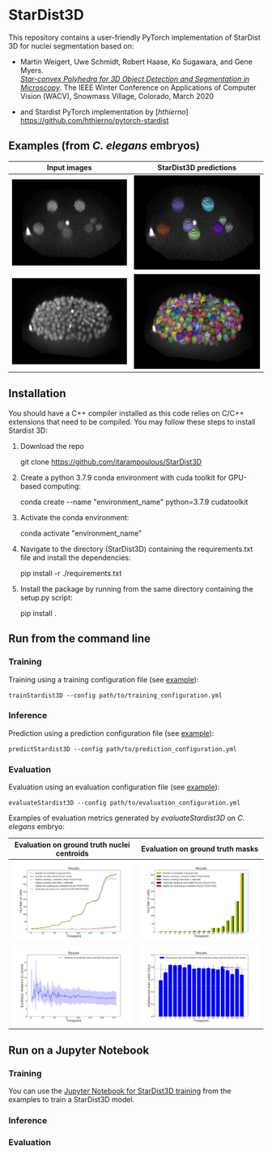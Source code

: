 # StarDist3D
This repository contains a user-friendly PyTorch implementation of StarDist 3D for nuclei segmentation based on:

- Martin Weigert, Uwe Schmidt, Robert Haase, Ko Sugawara, and Gene Myers.  
[*Star-convex Polyhedra for 3D Object Detection and Segmentation in Microscopy*](http://openaccess.thecvf.com/content_WACV_2020/papers/Weigert_Star-convex_Polyhedra_for_3D_Object_Detection_and_Segmentation_in_Microscopy_WACV_2020_paper.pdf). The IEEE Winter Conference on Applications of Computer Vision (WACV), Snowmass Village, Colorado, March 2020

- and Stardist PyTorch implementation by [*hthierno*] https://github.com/hthierno/pytorch-stardist

## Examples (from <em> C. elegans </em> embryos)

| Input images | StarDist3D predictions |
| ------- | ------- |
| ![Input image 1](./examples/predictions/Input_image_t22.png) | ![Prediction 1](./examples/predictions/Prediction_t22.png) |
| ![Input image 2](./examples/predictions/Input_image_t168.png) | ![Prediction 2](./examples/predictions/Prediction_t168.png) |


## Installation

You should have a C++ compiler installed as this code relies on C/C++ extensions that need to be compiled. You may follow these steps to install Stardist 3D:

1. Download the repo

    git clone https://github.com/itarampoulous/StarDist3D

2. Create a python 3.7.9 conda environment with cuda toolkit for GPU-based computing:

    conda create --name "environment_name" python=3.7.9 cudatoolkit

3. Activate the conda environment:

    conda activate "environment_name"

4. Navigate to the directory (StarDist3D) containing the requirements.txt file and install the dependencies:

    pip install -r ./requirements.txt

5. Install the package by running from the same directory containing the setup.py script:

    pip install .

## Run from the command line

### Training
Training using a training configuration file (see [example](./examples/configurations/train_Stadist3D_config.yml)):

    trainStardist3D --config path/to/training_configuration.yml

### Inference
Prediction using a prediction configuration file (see [example](./examples/configurations/predict_Stardist3D_config.yml)):

    predictStardist3D --config path/to/prediction_configuration.yml

### Evaluation
Evaluation using an evaluation configuration file (see [example](./examples/configurations/evaluate_Stardist3D_config.yml)):

    evaluateStardist3D --config path/to/evaluation_configuration.yml

Examples of evaluation metrics generated by *evaluateStardist3D* on <em> C. elegans </em> embryo:

| Evaluation on ground truth nuclei centroids | Evaluation on ground truth masks |
| ------- | ------- |
| ![Evaluation centroidsGT 1](./examples/evaluation_metrics/summary_metrics_on_centroidsGT.png) | ![Evaluation masksGT 1](./examples/evaluation_metrics/summary_metrics_masksGT.png) |
| ![Evaluation centroidsGT 2](./examples/evaluation_metrics/summary_metrics_on_centroidsGT_Euclideandistance.png) | ![Evaluation masksGT 2](./examples/evaluation_metrics/summary_metrics_masksGT_IoU.png) |

## Run on a Jupyter Notebook

### Training
You can use the [Jupyter Notebook for StarDist3D training](./examples/notebooks/trainStarDist3D.ipynb) from the examples to train a StarDist3D model.

### Inference


### Evaluation